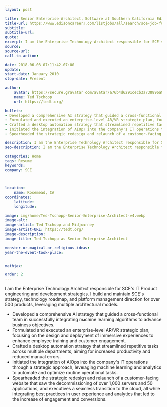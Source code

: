 ```yaml
---
layout: post

title: Senior Enterprise Architect, Software at Southern California Edison
title-url: https://www.edisoncareers.com/listjobs/all/search/sce-job-function/information-technology/
subtitle:
subtitle-url:
quote:
excerpt: I am the Enterprise Technology Architect responsible for SCE's IT Product engineering and development strategies. I build and maintain SCE's strategy, technology roadmap, and platform management direction for over 500 products, leveraging multiple architectural models.
source:
source-url:
call-to-action:

date: 2018-06-03 07:11:42-07:00
update:
start-date: January 2010
stop-date: Present

author:
    avatar: https://secure.gravatar.com/avatar/a76b4d6291cecb3a738896a971bfb903?s=512&d=mp&r=g
    name: Ted Tschopp
    url: https://tedt.org/

bullets:
- Developed a comprehensive AI strategy that guided a cross-functional team in successfully integrating machine learning algorithms to advance business objectives.
- Formulated and executed an enterprise-level AR/VR strategic plan, focusing on the design and deployment of immersive experiences to enhance employee training and customer engagement.
- Crafted a desktop automation strategy that streamlined repetitive tasks across multiple departments, aiming for increased productivity and reduced manual errors.
- Initiated the integration of AIOps into the company's IT operations through a strategic approach, leveraging machine learning and analytics to automate and optimize routine operational tasks.
- Spearheaded the strategic redesign and relaunch of a customer-facing website that saw the decommissioning of over 1,000 servers and 50 applications, and executives a seamless transition to the cloud, all while integrating best practices in user experience and analytics that led to the increase of engagement and conversions.

description: I am the Enterprise Technology Architect responsible for SCE's IT Product engineering and development strategies. I build and maintain SCE's strategy, technology roadmap, and platform management direction for over 500 products, leveraging multiple architectural models.
seo-description: I am the Enterprise Technology Architect responsible for SCE's IT Product engineering and development strategies. I build and maintain SCE's strategy, technology roadmap, and platform management direction for over 500 products, leveraging multiple architectural models.

categories: Home
tags: Resume
keywords:
company: SCE



location: 
    name: Rosemead, CA
coordinates:
    latitude:
    longitude:

image: img/home/Ted-Tschopp-Senior-Enterprise-Architect-v4.webp
image-alt:
image-artist: Ted Tschopp and Midjourney
image-artist-URL: https://tedt.org/
image-description:
image-title: Ted Tschopp as Senior Enterprise Architect

monster-or-magical-or-religious-ideas:
year-the-event-took-place:


mathjax:

order: 2
---
```


I am the Enterprise Technology Architect responsible for SCE's IT Product engineering and development strategies. I build and maintain SCE's strategy, technology roadmap, and platform management direction for over 500 products, leveraging multiple architectural models.

- Developed a comprehensive AI strategy that guided a cross-functional team in successfully integrating machine learning algorithms to advance business objectives.
- Formulated and executed an enterprise-level AR/VR strategic plan, focusing on the design and deployment of immersive experiences to enhance employee training and customer engagement.
- Crafted a desktop automation strategy that streamlined repetitive tasks across multiple departments, aiming for increased productivity and reduced manual errors.
- Initiated the integration of AIOps into the company's IT operations through a strategic approach, leveraging machine learning and analytics to automate and optimize routine operational tasks.
- Spearheaded the strategic redesign and relaunch of a customer-facing website that saw the decommissioning of over 1,000 servers and 50 applications, and executives a seamless transition to the cloud, all while integrating best practices in user experience and analytics that led to the increase of engagement and conversions.

